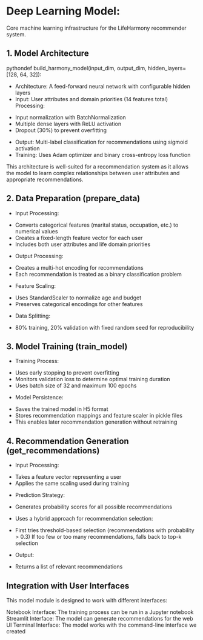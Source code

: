 # Deep Learning Model:
Core machine learning infrastructure for the LifeHarmony recommender system. 

## 1. Model Architecture 
pythondef build_harmony_model(input_dim, output_dim, hidden_layers=[128, 64, 32]):

* Architecture: A feed-forward neural network with configurable hidden layers
* Input: User attributes and domain priorities (14 features total)
Processing:

- Input normalization with BatchNormalization
- Multiple dense layers with ReLU activation
- Dropout (30%) to prevent overfitting


* Output: Multi-label classification for recommendations using sigmoid activation
* Training: Uses Adam optimizer and binary cross-entropy loss function

This architecture is well-suited for a recommendation system as it allows the model to learn complex relationships between user attributes and appropriate recommendations.

## 2. Data Preparation (prepare_data)

* Input Processing:

- Converts categorical features (marital status, occupation, etc.) to numerical values
- Creates a fixed-length feature vector for each user
- Includes both user attributes and life domain priorities


* Output Processing:

- Creates a multi-hot encoding for recommendations
- Each recommendation is treated as a binary classification problem


* Feature Scaling:

- Uses StandardScaler to normalize age and budget
- Preserves categorical encodings for other features


* Data Splitting:

- 80% training, 20% validation with fixed random seed for reproducibility



## 3. Model Training (train_model)

* Training Process:

- Uses early stopping to prevent overfitting
- Monitors validation loss to determine optimal training duration
- Uses batch size of 32 and maximum 100 epochs


* Model Persistence:

- Saves the trained model in H5 format
- Stores recommendation mappings and feature scaler in pickle files
- This enables later recommendation generation without retraining



## 4. Recommendation Generation (get_recommendations)
* Input Processing:

- Takes a feature vector representing a user
- Applies the same scaling used during training


* Prediction Strategy:

- Generates probability scores for all possible recommendations
- Uses a hybrid approach for recommendation selection:

- First tries threshold-based selection (recommendations with probability > 0.3) If too few or too many recommendations, falls back to top-k selection




* Output:

- Returns a list of relevant recommendations



## Integration with User Interfaces
This model module is designed to work with different interfaces:

Notebook Interface: The training process can be run in a Jupyter notebook
Streamlit Interface: The model can generate recommendations for the web UI
Terminal Interface: The model works with the command-line interface we created



